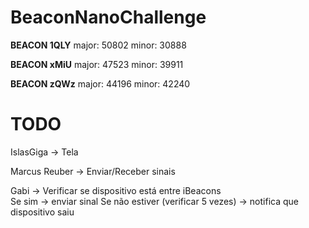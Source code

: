 # BeaconNanoChallenge

<b>BEACON 1QLY</b> 
major: 50802
minor: 30888

<b>BEACON xMiU</b>
major: 47523
minor: 39911

<b>BEACON zQWz</b>
major: 44196
minor: 42240

# TODO

IslasGiga
-> Tela 

Marcus Reuber
-> Enviar/Receber sinais

Gabi
-> Verificar se dispositivo está entre iBeacons 	
	Se sim -> enviar sinal 
	Se não estiver (verificar 5 vezes) -> notifica que dispositivo saiu

